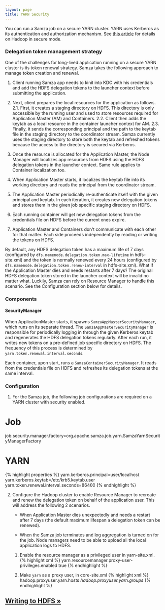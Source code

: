 ```yaml
---
layout: page
title: YARN Security
---
```

<!--
   Licensed to the Apache Software Foundation (ASF) under one or more
   contributor license agreements.  See the NOTICE file distributed with
   this work for additional information regarding copyright ownership.
   The ASF licenses this file to You under the Apache License, Version 2.0
   (the "License"); you may not use this file except in compliance with
   the License.  You may obtain a copy of the License at

       http://www.apache.org/licenses/LICENSE-2.0

   Unless required by applicable law or agreed to in writing, software
   distributed under the License is distributed on an "AS IS" BASIS,
   WITHOUT WARRANTIES OR CONDITIONS OF ANY KIND, either express or implied.
   See the License for the specific language governing permissions and
   limitations under the License.
-->

You can run a Samza job on a secure YARN cluster. YARN uses Kerberos as its authentication and authorization mechanism. See [this article](https://hadoop.apache.org/docs/r2.7.2/hadoop-project-dist/hadoop-common/SecureMode.html) for details on Hadoop in secure mode.

### Delegation token management strategy

One of the challenges for long-lived application running on a secure YARN cluster is its token renewal strategy. Samza takes the following approach to manage token creation and renewal.

1. Client running Samza app needs to kinit into KDC with his credentials and add the HDFS delegation tokens to the launcher context before submitting the application.

2. Next, client prepares the local resources for the application as follows.
2.1. First, it creates a staging directory on HDFS. This directory is only accessible by the running user and used to store resources required for Application Master (AM) and Containers.
2.2. Client then adds the keytab as a local resource in the container launcher context for AM.
2.3. Finally, it sends the corresponding principal and the path to the keytab file in the staging directory to the coordinator stream. Samza currently uses the staging directory to store both the keytab and refreshed tokens because the access to the directory is secured via Kerberos.

3. Once the resource is allocated for the Application Master, the Node Manager will localizes app resources from HDFS using the HDFS delegation tokens in the launcher context. Same rule applies to Container localization too. 

4. When Application Master starts, it localizes the keytab file into its working directory and reads the principal from the coordinator stream.

5. The Application Master periodically re-authenticate itself with the given principal and keytab. In each iteration, it creates new delegation tokens and stores them in the given job specific staging directory on HDFS.

6. Each running container will get new delegation tokens from the credentials file on HDFS before the current ones expire.

7. Application Master and Containers don't communicate with each other for that matter. Each side proceeds independently by reading or writing the tokens on HDFS.

By default, any HDFS delegation token has a maximum life of 7 days (configured by `dfs.namenode.delegation.token.max-lifetime` in hdfs-site.xml) and the token is normally renewed every 24 hours (configured by `dfs.namenode.delegation.token.renew-interval` in hdfs-site.xml). What if the Application Master dies and needs restarts after 7 days? The original HDFS delegation token stored in the launcher context will be invalid no matter what. Luckily, Samza can rely on Resource Manager to handle this scenario. See the Configuration section below for details.  

### Components

#### SecurityManager

When ApplicationMaster starts, it spawns `SamzaAppMasterSecurityManager`, which runs on its separate thread. The `SamzaAppMasterSecurityManager` is responsible for periodically logging in through the given Kerberos keytab and regenerates the HDFS delegation tokens regularly. After each run, it writes new tokens on a pre-defined job specific directory on HDFS. The frequency of this process is determined by `yarn.token.renewal.interval.seconds`.

Each container, upon start, runs a `SamzaContainerSecurityManager`. It reads from the credentials file on HDFS and refreshes its delegation tokens at the same interval.

### Configuration

1. For the Samza job, the following job configurations are required on a YARN cluster with security enabled.
# Job
job.security.manager.factory=org.apache.samza.job.yarn.SamzaYarnSecurityManagerFactory

# YARN
{% highlight properties %}
yarn.kerberos.principal=user/localhost
yarn.kerberos.keytab=/etc/krb5.keytab.user
yarn.token.renewal.interval.seconds=86400
{% endhighlight %}

2. Configure the Hadoop cluster to enable Resource Manager to recreate and renew the delegation token on behalf of the application user. This will address the following 2 scenarios.

    * When Application Master dies unexpectedly and needs a restart after 7 days (the default maximum lifespan a delegation token can be renewed).

    * When the Samza job terminates and log aggregation is turned on for the job. Node managers need to be able to upload all the local application logs to HDFS.

    1. Enable the resource manager as a privileged user in yarn-site.xml.
    {% highlight xml %}
        <property>
            <name>yarn.resourcemanager.proxy-user-privileges.enabled</name>
            <value>true</value>
        </property>
    {% endhighlight %}

    2. Make `yarn` as a proxy user, in core-site.xml
    {% highlight xml %}
        <property>
            <name>hadoop.proxyuser.yarn.hosts</name>
            <value>*</value>
        </property>
        <property>
            <name>hadoop.proxyuser.yarn.groups</name>
            <value>*</value>
        </property>
    {% endhighlight %}

## [Writing to HDFS &raquo;](../hdfs/producer.html)

